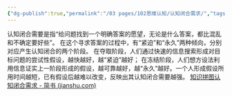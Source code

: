 ```yaml
---
{"dg-publish":true,"permalink":"/03 pages/102思维认知/认知闭合需求/","tags":["PKM"],"created":"2024-11-30T21:02:27.994+08:00","updated":"2025-03-04T13:36:16.837+08:00"}
---
```


认知闭合需要是指“给问题找到一个明确答案的愿望，无论是什么答案，都比混乱和不确定要好些”。
在这个寻求答案的过程中，有“紧迫”和“永久”两种倾向，分别对应产生认知闭合的两个阶段。
在夺取阶段，人们通过快速的信息搜索形成对目标问题的尝试性假设，越快越好，越“紧迫”越好；
在冻结阶段，人们想方设法利用信息证实上一阶段形成的假设，越可靠越好，越“永久”越好。一个人形成假设所用时间越短，已有假设后越难以改变，反映出其认知闭合需要越强。
[知识拼图认知闭合需求 - 简书 (jianshu.com)](https://www.jianshu.com/p/56eca92e710a)